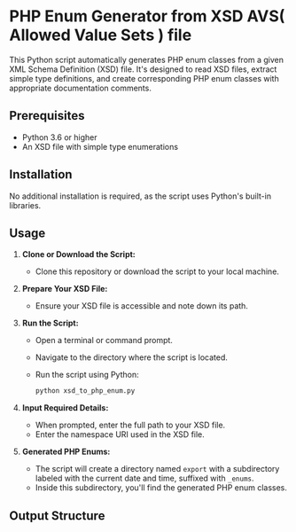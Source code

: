 # PHP Enum Generator from XSD AVS( Allowed Value Sets ) file 

This Python script automatically generates PHP enum classes from a given XML Schema Definition (XSD) file. It's designed to read XSD files, extract simple type definitions, and create corresponding PHP enum classes with appropriate documentation comments.

## Prerequisites

- Python 3.6 or higher
- An XSD file with simple type enumerations

## Installation

No additional installation is required, as the script uses Python's built-in libraries.

## Usage

1. **Clone or Download the Script:**
   - Clone this repository or download the script to your local machine.

2. **Prepare Your XSD File:**
   - Ensure your XSD file is accessible and note down its path.

3. **Run the Script:**
   - Open a terminal or command prompt.
   - Navigate to the directory where the script is located.
   - Run the script using Python:

     ```bash
     python xsd_to_php_enum.py
     ```

4. **Input Required Details:**
   - When prompted, enter the full path to your XSD file.
   - Enter the namespace URI used in the XSD file.

5. **Generated PHP Enums:**
   - The script will create a directory named `export` with a subdirectory labeled with the current date and time, suffixed with `_enums`.
   - Inside this subdirectory, you'll find the generated PHP enum classes.

## Output Structure


